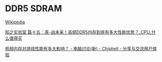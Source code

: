 # DDR5 SDRAM
[Wikipedia](https://en.wikipedia.org/wiki/DDR5_SDRAM)

[知之实验室 篇十五：真-战未来！高频DDR5内存到底有多大性能优势？\_CPU\_什么值得买](https://post.smzdm.com/p/a4pd4zex/)

[低频内存对游戏性能有多大影响？ - 电脑讨论(新) - Chiphell - 分享与交流用户体验](https://chiphell.com/forum.php?mod=viewthread&tid=2491504)
